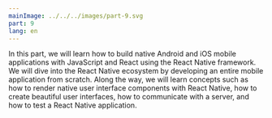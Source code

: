 ```yaml
---
mainImage: ../../../images/part-9.svg
part: 9
lang: en
---
```


<div class="intro">

In this part, we will learn how to build native Android and iOS mobile applications with JavaScript and React using the React Native framework.
We will dive into the React Native ecosystem by developing an entire mobile application from scratch.
Along the way, we will learn concepts such as how to render native user interface components with React Native, how to create beautiful user interfaces, how to communicate with a server, and how to test a React Native application.

</div>

